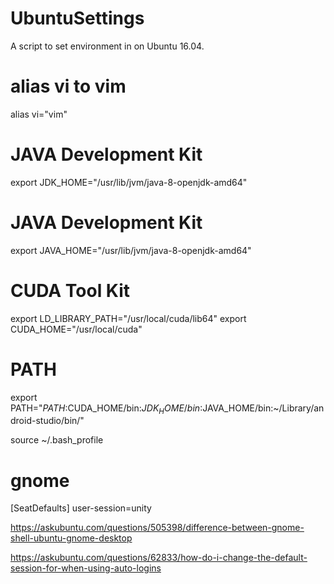 # UbuntuSettings
A script to set environment in on Ubuntu 16.04.


# alias vi to vim
alias vi="vim"

# JAVA Development Kit
export JDK_HOME="/usr/lib/jvm/java-8-openjdk-amd64"

# JAVA Development Kit
export JAVA_HOME="/usr/lib/jvm/java-8-openjdk-amd64"

# CUDA Tool Kit
export LD_LIBRARY_PATH="/usr/local/cuda/lib64"
export CUDA_HOME="/usr/local/cuda"

# PATH
export PATH="$PATH:$CUDA_HOME/bin:$JDK_HOME/bin:$JAVA_HOME/bin:~/Library/android-studio/bin/"

source ~/.bash_profile


# gnome
[SeatDefaults]
user-session=unity

https://askubuntu.com/questions/505398/difference-between-gnome-shell-ubuntu-gnome-desktop

https://askubuntu.com/questions/62833/how-do-i-change-the-default-session-for-when-using-auto-logins
